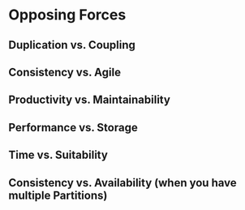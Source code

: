 # Opposing Forces

## Duplication vs. Coupling

## Consistency vs. Agile

## Productivity vs. Maintainability

## Performance vs. Storage

## Time vs. Suitability

## Consistency vs. Availability (when you have multiple Partitions)
